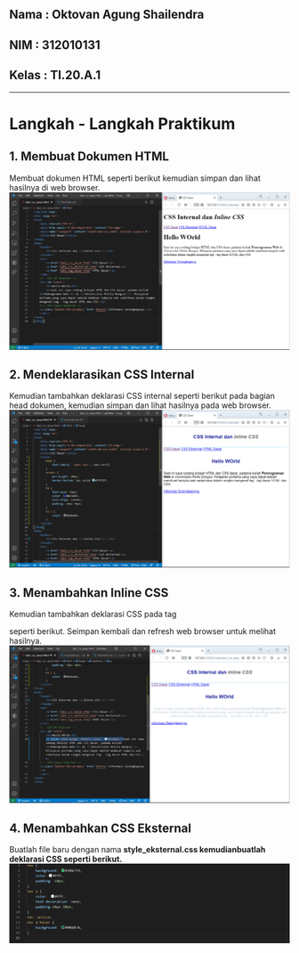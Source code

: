 ## Nama    : Oktovan Agung Shailendra
## NIM     : 312010131
## Kelas   : TI.20.A.1

---
# Langkah - Langkah Praktikum
## 1. Membuat Dokumen HTML
Membuat dokumen HTML seperti berikut kemudian simpan dan lihat hasilnya di web browser.
![img](img/img1.png)

## 2. Mendeklarasikan CSS Internal
Kemudian tambahkan deklarasi CSS internal seperti berikut pada bagian head dokumen, kemudian simpan dan lihat hasilnya pada web browser.
![img](img/img2.png)

## 3. Menambahkan Inline CSS
Kemudian tambahkan deklarasi CSS pada tag <p> seperti berikut. Seimpan kembali dan refresh web browser untuk melihat hasilnya.
![img](img/img3.png)

## 4. Menambahkan CSS Eksternal
Buatlah file baru dengan nama <b>style_eksternal.css<b> kemudianbuatlah deklarasi CSS seperti berikut.
![img](img/img4.png)

